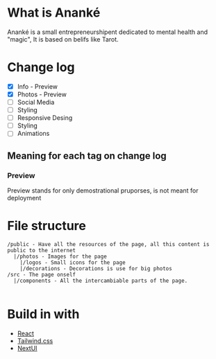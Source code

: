 # What is Ananké

Ananké is a small entrepreneurshipent dedicated to mental health and "magic", It is based on belifs like Tarot.

# Change log

* [X]  Info - Preview
* [X]  Photos - Preview
* [ ]  Social Media
* [ ]  Styling
* [ ]  Responsive Desing
  * [ ]  Styling
* [ ]  Animations

## Meaning for each tag on change log

### Preview

Preview stands for only demostrational pruporses, is not meant for deployment

# File structure

```
/public - Have all the resources of the page, all this content is public to the internet
  |/photos - Images for the page
    |/logos - Small icons for the page
    |/decorations - Decorations is use for big photos
/src - The page onself
  |/components - All the intercambiable parts of the page.


```

# Build in with

* [React](React.md)
* [Tailwind.css](https://tailwindcss.com/)
* [NextUI](https://nextui.org/)
